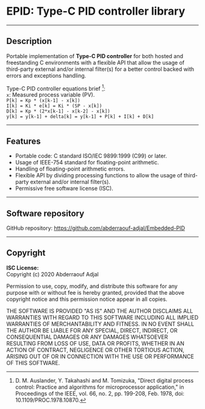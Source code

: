 # EPID: Type-C PID controller library

---

## Description

Portable implementation of **Type-C PID controller** for both hosted
and freestanding C environments with a flexible API that allow the usage of
third-party external and/or internal filter(s) for a better control
backed with errors and exceptions handling.

Type-C PID controller equations brief [^fn]:  
`x`: Measured process variable (PV).  
`P[k] = Kp * (x[k-1] - x[k])`  
`I[k] = Ki * e[k] = Ki * (SP - x[k])`  
`D[k] = Kp * (2*x[k-1] - x[k-2] - x[k])`  
`y[k] = y[k-1] + delta[k] = y[k-1] + P[k] + I[k] + D[k]`  

[^fn]: D. M. Auslander, Y. Takahashi and M. Tomizuka, "Direct digital process
control: Practice and algorithms for microprocessor application,"
in Proceedings of the IEEE, vol. 66, no. 2, pp. 199-208, Feb. 1978,
doi: 10.1109/PROC.1978.10870.

---

## Features

- Portable code: C standard ISO/IEC 9899:1999 (C99) or later.
- Usage of IEEE-754 standard for floating-point arithmetic.
- Handling of floating-point arithmetic errors.
- Flexible API by dividing processing functions to allow the usage of
third-party external and/or internal filter(s).
- Permissive free software license (ISC).

---

## Software repository

GitHub repository: <https://github.com/abderraouf-adjal/Embedded-PID>

---

## Copyright

**ISC License:**  
Copyright (c) 2020 Abderraouf Adjal  
  
Permission to use, copy, modify, and distribute this software for any
purpose with or without fee is hereby granted, provided that the above
copyright notice and this permission notice appear in all copies.  
  
THE SOFTWARE IS PROVIDED "AS IS" AND THE AUTHOR DISCLAIMS ALL WARRANTIES
WITH REGARD TO THIS SOFTWARE INCLUDING ALL IMPLIED WARRANTIES OF
MERCHANTABILITY AND FITNESS. IN NO EVENT SHALL THE AUTHOR BE LIABLE FOR
ANY SPECIAL, DIRECT, INDIRECT, OR CONSEQUENTIAL DAMAGES OR ANY DAMAGES
WHATSOEVER RESULTING FROM LOSS OF USE, DATA OR PROFITS, WHETHER IN AN
ACTION OF CONTRACT, NEGLIGENCE OR OTHER TORTIOUS ACTION, ARISING OUT OF
OR IN CONNECTION WITH THE USE OR PERFORMANCE OF THIS SOFTWARE.  
